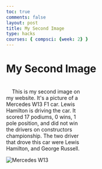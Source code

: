 ```yaml
---
toc: true
comments: false
layout: post
title: My Second Image
type: hacks
courses: { compsci: {week: 2} }
---
```


<html>
<head>
    <title>Test Page</title>
</head>
<body>
    <h1>My Second Image</h1> 

<style>
  .multiline-paragraph {
    width: 200px; /* Set the desired width */
    white-space: pre-wrap; /* Allow text to wrap within the paragraph */
  }
</style>

<p class="multiline-paragraph"> 
    This is my second image on my website. It's a picture of a Mercedes W13 F1 car. Lewis Hamilton is driving the car. It scored 17 podiums, 0 wins, 1 pole position, and did not win the drivers on constructors championship. The two driver that drove this car were Lewis Hamilton, and George Russell.
</p>
<img src="{{site.baseurl}}/images/F1Car.jpeg" alt="Mercedes W13">

</body>
</html>

